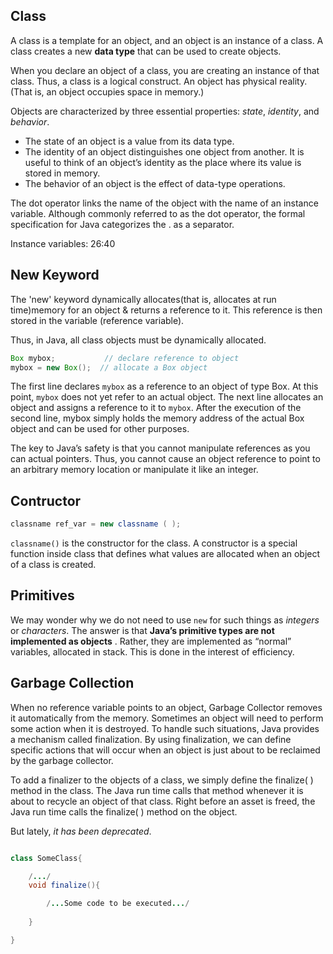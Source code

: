 ## Class

A class is a template for an object, and an object is an instance of a class.
A class creates a new **data type** that can be used to create objects.

When you declare an object of a class, you are creating an instance of that class.
Thus, a class is a logical construct. An object has physical reality. (That is, an object occupies space in memory.)

Objects are characterized by three essential properties: *state*, *identity*, and *behavior*.

- The state of an object is a value from its data type.
- The identity of an object distinguishes one object from another.
    It is useful to think of an object’s identity as the place where its value is stored in memory.
- The behavior of an object is the effect of data-type operations.

The dot operator links the name of the object with the name of an instance variable.
Although commonly referred to as the dot operator, the formal specification for Java categorizes the . as a separator.

Instance variables: 26:40

## New Keyword

The 'new' keyword dynamically allocates(that is, allocates at run time)memory for an object & returns a reference to it. This reference is then stored in the variable (reference variable).

Thus, in Java, all class objects must be dynamically allocated.
``` Java
Box mybox;           // declare reference to object
mybox = new Box();  // allocate a Box object
```
The first line declares `mybox` as a reference to an object of type Box. At this point, `mybox` does not yet refer to an
actual object. The next line allocates an object and assigns a reference to it to `mybox`. After the execution of the second line,
mybox simply holds the memory address of the actual Box object and can be used for other purposes.

The key to Java’s safety is that you cannot manipulate references as you can actual pointers.
Thus, you cannot cause an object reference to point to an arbitrary memory location or manipulate it like an integer.

## Contructor

``` Java
classname ref_var = new classname ( );
```
`classname()` is the constructor for the class. A constructor is a special function inside class that defines what values are allocated when an object of a class is created.

## Primitives

We may wonder why we do not need to use `new` for such things as *integers* or *characters*.
The answer is that **Java’s primitive types are not implemented as objects** .
Rather, they are implemented as “normal” variables, allocated in stack.
This is done in the interest of efficiency.

## Garbage Collection

When no reference variable points to an object, Garbage Collector removes it automatically from the memory. Sometimes an object will need to perform some action when it is destroyed.
To handle such situations, Java provides a mechanism called finalization. By using finalization, we can define specific actions that will occur when an object is just about to be reclaimed by the garbage collector.

To add a finalizer to the objects of a class, we simply define the finalize( ) method in the class. The Java run time calls that method whenever it is about to recycle an object of that class. Right before an asset is freed, the Java run time calls the finalize( ) method on the object. 

But lately, *it has been deprecated*.

``` Java

class SomeClass{

    /.../
    void finalize(){

        /...Some code to be executed.../
    
    }

}
```
 